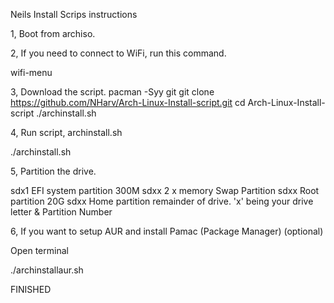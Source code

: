 Neils Install Scrips instructions

1, Boot from archiso.

2, If you need to connect to WiFi, run this command.

wifi-menu

3, Download the script.
pacman -Syy git
git clone https://github.com/NHarv/Arch-Linux-Install-script.git
cd Arch-Linux-Install-script
./archinstall.sh

4, Run script, archinstall.sh

./archinstall.sh

5, Partition the drive.

sdx1 EFI system partition 300M
sdxx 2 x memory Swap Partition
sdxx Root partition 20G
sdxx Home partition remainder of drive.
'x' being your drive letter & Partition Number

6, If you want to setup AUR and install Pamac (Package Manager) (optional)

Open terminal

./archinstallaur.sh


FINISHED
